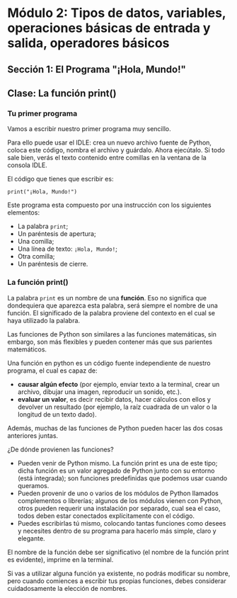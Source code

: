 # Módulo 2: Tipos de datos, variables, operaciones básicas de entrada y salida, operadores básicos 
## Sección 1: El Programa "¡Hola, Mundo!"
## Clase:  La función print()

### Tu primer programa

Vamos a escribir nuestro primer programa muy sencillo.

Para ello puede usar el IDLE: crea un nuevo archivo fuente de Python, coloca este código, nombra el archivo y guárdalo. Ahora ejecútalo. Si todo sale bien, verás el texto contenido entre comillas en la ventana de la consola IDLE. 

El código que tienes que escribir es:

```
print("¡Hola, Mundo!")
```

Este programa esta compuesto por una instrucción con los siguientes elementos:

* La palabra `print`;
* Un paréntesis de apertura;
* Una comilla;
* Una línea de texto: `¡Hola, Mundo!`;
* Otra comilla;
* Un paréntesis de cierre.

### La función print()

La palabra `print` es un nombre de una **función**. Eso no significa que dondequiera que aparezca esta palabra, será siempre el nombre de una función. El significado de la palabra proviene del contexto en el cual se haya utilizado la palabra.

Las funciones de Python son similares a las funciones matemáticas, sin embargo, son más flexibles y pueden contener más que sus parientes matemáticos.

Una función en python es un código fuente independiente de nuestro programa, el cual es capaz de:

* **causar algún efecto** (por ejemplo, enviar texto a la terminal, crear un archivo, dibujar una imagen, reproducir un sonido, etc.).
* **evaluar un valor**, es decir recibir datos, hacer cálculos con ellos y devolver un resultado (por ejemplo, la raíz cuadrada de un valor o la longitud de un texto dado).

Además, muchas de las funciones de Python pueden hacer las dos cosas anteriores juntas.

¿De dónde provienen las funciones?

* Pueden venir de Python mismo. La función print es una de este tipo; dicha función es un valor agregado de Python junto con su entorno (está integrada); son funciones predefinidas que podemos usar cuando queramos.
* Pueden provenir de uno o varios de los módulos de Python llamados complementos o librerías; algunos de los módulos vienen con Python, otros pueden requerir una instalación por separado, cual sea el caso, todos deben estar conectados explícitamente con el código.
* Puedes escribirlas tú mismo, colocando tantas funciones como desees y necesites dentro de su programa para hacerlo más simple, claro y elegante.

El nombre de la función debe ser significativo (el nombre de la función print es evidente), imprime en la terminal.

Si vas a utilizar alguna función ya existente, no podrás modificar su nombre, pero cuando comiences a escribir tus propias funciones, debes considerar cuidadosamente la elección de nombres.
